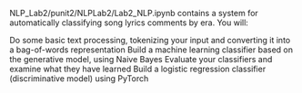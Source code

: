 NLP_Lab2/punit2/NLPLab2/Lab2_NLP.ipynb contains a system for automatically classifying song lyrics comments by era. You will:

Do some basic text processing, tokenizing your input and converting it into a bag-of-words representation
Build a machine learning classifier based on the generative model, using Naive Bayes
Evaluate your classifiers and examine what they have learned
Build a logistic regression classifier (discriminative model) using PyTorch
